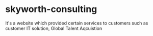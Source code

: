 # skyworth-consulting
It's a website which provided certain services to customers such as  customer IT solution, Global Talent Aqcuistion
